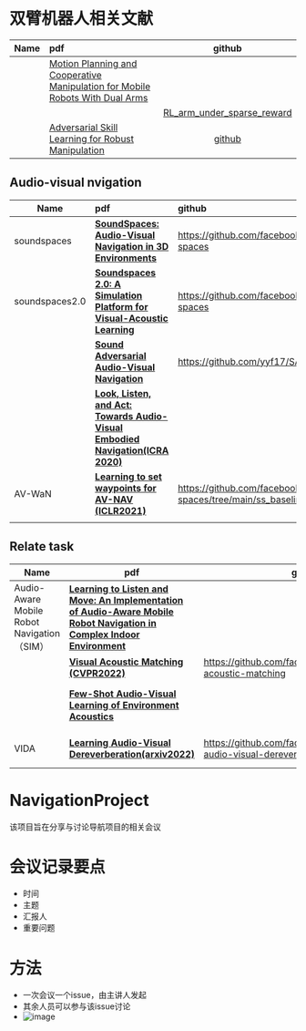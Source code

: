 # 双臂机器人相关文献
| Name | pdf   |    github |
| :--- | :---  |   :---:   |
|      |[Motion Planning and Cooperative Manipulation for Mobile Robots With Dual Arms](https://ieeexplore.ieee.org/stamp/stamp.jsp?tp=&arnumber=9754220)|    |
|      |        | [RL_arm_under_sparse_reward](https://github.com/PiggyCh/RL_arm_under_sparse_reward)
|      |[Adversarial Skill Learning for Robust Manipulation](https://arxiv.org/pdf/2011.03383.pdf)        | [github](https://github.com/Pingcheng-Jian/Adversarial_Skill_Learning_for_Robust_Manipulation)  |

## Audio-visual nvigation

| Name           | pdf                                                          | github                                                       | description |
| -------------- | :----------------------------------------------------------- | :----------------------------------------------------------- | ----------- |
| soundspaces    | [**SoundSpaces: Audio-Visual Navigation in 3D Environments**](https://scontent-hkg4-2.xx.fbcdn.net/v/t39.8562-6/10000000_225707052822142_3554026592703488763_n.pdf?_nc_cat=100&ccb=1-7&_nc_sid=ad8a9d&_nc_ohc=IycUF2sAw5kAX_fXrtY&_nc_ht=scontent-hkg4-2.xx&oh=00_AT-0SXodwx2wCx_UrfeW8Tl-5abiG5LFjQzz_DJ0sr0DXA&oe=62D592BC) | https://github.com/facebookresearch/sound-spaces             |             |
| soundspaces2.0 | [**Soundspaces 2.0: A Simulation Platform for Visual-Acoustic Learning**](https://arxiv.org/pdf/2206.08312.pdf) | https://github.com/facebookresearch/sound-spaces             |             |
|                | [**Sound Adversarial Audio-Visual Navigation**](https://arxiv.org/pdf/2202.10910) | https://github.com/yyf17/SAAVN                               |             |
|                | [**Look, Listen, and Act: Towards Audio-Visual Embodied Navigation(ICRA 2020)**](https://arxiv.org/pdf/1912.11684.pdf) |                                                              |             |
| AV-WaN         | **[Learning to set waypoints for AV-NAV (ICLR2021)](https://arxiv.org/pdf/2008.09622)** | https://github.com/facebookresearch/sound-spaces/tree/main/ss_baselines/av_wan |             |
|                |                                                              |                                                              |             |

## Relate task

| Name                                       | pdf                                                          | github                                                       | description                                                  |
| ------------------------------------------ | ------------------------------------------------------------ | ------------------------------------------------------------ | ------------------------------------------------------------ |
| Audio-Aware Mobile Robot Navigation（SIM） | [**Learning to Listen and Move: An Implementation of Audio-Aware Mobile Robot Navigation in Complex Indoor Environment**](https://github.com/yyf17/awesome-embodied-intelligent/blob/main/Learning_to_Listen_and_Move_An_Implementation_of_Audio-Aware_Mobile_Robot_Navigation_in_Complex_Indoor_Environment.pdf) |                                                              | RTAB-Map for agent position,Separately training autoencoder(denoise)+SIM(get relative x,y),ROS navigation stack for global path planning. |
|                                            | [**Visual Acoustic Matching (CVPR2022)**]()                  | https://github.com/facebookresearch/visual-acoustic-matching |                                                              |
|                                            | [**Few-Shot Audio-Visual Learning of Environment Acoustics**](https://arxiv.org/pdf/2206.04006.pdf) |                                                              | RIR prediction.Infer arbitrary RIRs having observed only a small number of echoes and images in the space. |
| VIDA                                       | [**Learning Audio-Visual Dereverberation(arxiv2022)**](https://arxiv.org/pdf/2106.07732.pdf) | https://github.com/facebookresearch/learning-audio-visual-dereverberation | achieve dereverberation  from both visual and audio and test the   method in asr. |



# NavigationProject
该项目旨在分享与讨论导航项目的相关会议

# 会议记录要点
- 时间
- 主题
- 汇报人
- 重要问题
# 方法
- 一次会议一个issue，由主讲人发起
- 其余人员可以参与该issue讨论
- ![image](https://user-images.githubusercontent.com/34536352/159002450-c96a5347-2874-478f-bfcc-be2920c4723b.png)

